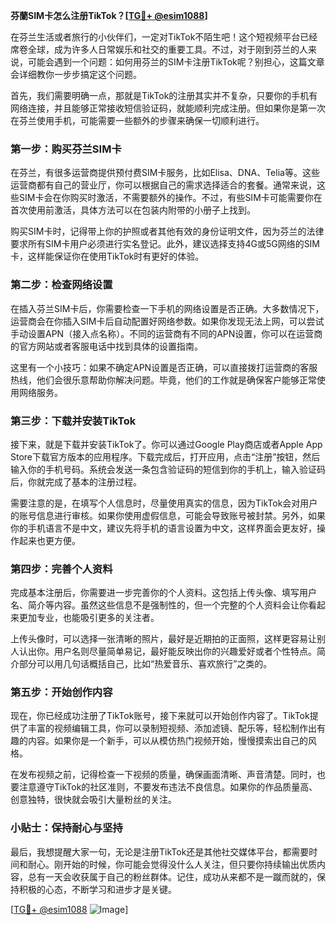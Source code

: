 **芬蘭SIM卡怎么注册TikTok？[[TG💪+ @esim1088](https://t.me/s/esim1088)]**

在芬兰生活或者旅行的小伙伴们，一定对TikTok不陌生吧！这个短视频平台已经席卷全球，成为许多人日常娱乐和社交的重要工具。不过，对于刚到芬兰的人来说，可能会遇到一个问题：如何用芬兰的SIM卡注册TikTok呢？别担心，这篇文章会详细教你一步步搞定这个问题。

首先，我们需要明确一点，那就是TikTok的注册其实并不复杂，只要你的手机有网络连接，并且能够正常接收短信验证码，就能顺利完成注册。但如果你是第一次在芬兰使用手机，可能需要一些额外的步骤来确保一切顺利进行。

### 第一步：购买芬兰SIM卡

在芬兰，有很多运营商提供预付费SIM卡服务，比如Elisa、DNA、Telia等。这些运营商都有自己的营业厅，你可以根据自己的需求选择适合的套餐。通常来说，这些SIM卡会在你购买时激活，不需要额外的操作。不过，有些SIM卡可能需要你在首次使用前激活，具体方法可以在包装内附带的小册子上找到。

购买SIM卡时，记得带上你的护照或者其他有效的身份证明文件，因为芬兰的法律要求所有SIM卡用户必须进行实名登记。此外，建议选择支持4G或5G网络的SIM卡，这样能保证你在使用TikTok时有更好的体验。

### 第二步：检查网络设置

在插入芬兰SIM卡后，你需要检查一下手机的网络设置是否正确。大多数情况下，运营商会在你插入SIM卡后自动配置好网络参数。如果你发现无法上网，可以尝试手动设置APN（接入点名称）。不同的运营商有不同的APN设置，你可以在运营商的官方网站或者客服电话中找到具体的设置指南。

这里有一个小技巧：如果不确定APN设置是否正确，可以直接拨打运营商的客服热线，他们会很乐意帮助你解决问题。毕竟，他们的工作就是确保客户能够正常使用网络服务。

### 第三步：下载并安装TikTok

接下来，就是下载并安装TikTok了。你可以通过Google Play商店或者Apple App Store下载官方版本的应用程序。下载完成后，打开应用，点击“注册”按钮，然后输入你的手机号码。系统会发送一条包含验证码的短信到你的手机上，输入验证码后，你就完成了基本的注册过程。

需要注意的是，在填写个人信息时，尽量使用真实的信息，因为TikTok会对用户的账号信息进行审核。如果你使用虚假信息，可能会导致账号被封禁。另外，如果你的手机语言不是中文，建议先将手机的语言设置为中文，这样界面会更友好，操作起来也更方便。

### 第四步：完善个人资料

完成基本注册后，你需要进一步完善你的个人资料。这包括上传头像、填写用户名、简介等内容。虽然这些信息不是强制性的，但一个完整的个人资料会让你看起来更加专业，也能吸引更多的关注者。

上传头像时，可以选择一张清晰的照片，最好是近期拍的正面照，这样更容易让别人认出你。用户名则尽量简单易记，最好能反映出你的兴趣爱好或者个性特点。简介部分可以用几句话概括自己，比如“热爱音乐、喜欢旅行”之类的。

### 第五步：开始创作内容

现在，你已经成功注册了TikTok账号，接下来就可以开始创作内容了。TikTok提供了丰富的视频编辑工具，你可以录制短视频、添加滤镜、配乐等，轻松制作出有趣的内容。如果你是一个新手，可以从模仿热门视频开始，慢慢摸索出自己的风格。

在发布视频之前，记得检查一下视频的质量，确保画面清晰、声音清楚。同时，也要注意遵守TikTok的社区准则，不要发布违法不良信息。如果你的作品质量高、创意独特，很快就会吸引大量粉丝的关注。

### 小贴士：保持耐心与坚持

最后，我想提醒大家一句，无论是注册TikTok还是其他社交媒体平台，都需要时间和耐心。刚开始的时候，你可能会觉得没什么人关注，但只要你持续输出优质内容，总有一天会收获属于自己的粉丝群体。记住，成功从来都不是一蹴而就的，保持积极的心态，不断学习和进步才是关键。

[[TG💪+ @esim1088](https://t.me/s/esim1088) ![Image](https://i.postimg.cc/4NQfJmqS/Snipaste-2025-05-13-00-14-12.png)]